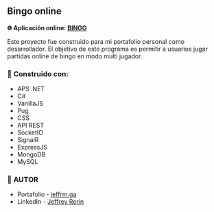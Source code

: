 ## Bingo online 

<strong> :globe_with_meridians:  Aplicación online: 
<a href="https://auth-module.up.railway.app/login">BINGO</a></strong>

Este proyecto fue construido para mi portafolio personal como desarrollador. El objetivo de este programa es permitir a usuarios jugar partidas online de bingo en modo multi jugador.

### :wrench: <strong>Construido con:</strong>
- APS .NET 
- C#
- VanillaJS 
- Pug
- CSS
- API REST
- SocketIO
- SignalR
- ExpressJS
- MongoDB
- MySQL

### :nail_care: <strong>AUTOR</strong>

- Portafolio - <a href="https://jeffrm.ga">jeffrm.ga</a>
- LinkedIn - <a href="https://www.linkedin.com/in/jeffrey-rerin/">Jeffrey Rerín</a>